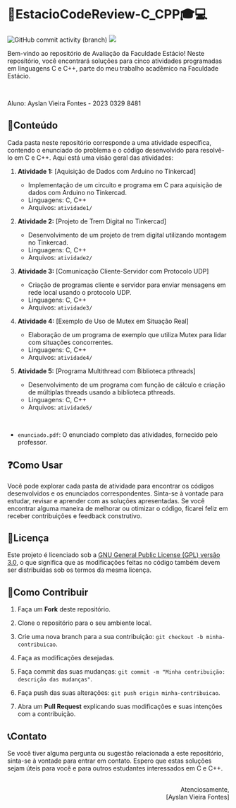 # 🔷EstacioCodeReview-C_CPP🎓💻
![GitHub commit activity (branch)](https://img.shields.io/github/commit-activity/m/ayslan-gamedev/EstacioCodeReview-C_CPP/main?color=blue&style=flat-square)
<a href="https://github.com/Ayslan-gamedev/EstacioCodeReview-C_CPP/blob/main/LICENSE"><img src="https://img.shields.io/github/license/ayslan-gamedev/EstacioCodeReview-C_CPP?color=red&style=flat-square"></a>

Bem-vindo ao repositório de Avaliação da Faculdade Estácio! Neste repositório, você encontrará soluções para cinco atividades programadas em linguagens C e C++, parte do meu trabalho acadêmico na Faculdade Estácio.

<br>

Aluno: Ayslan Vieira Fontes - 2023 0329 8481

## 📝Conteúdo

Cada pasta neste repositório corresponde a uma atividade específica, contendo o enunciado do problema e o código desenvolvido para resolvê-lo em C e C++. Aqui está uma visão geral das atividades:

1. **Atividade 1:** [Aquisição de Dados com Arduino no Tinkercad]
   - Implementação de um circuito e programa em C para aquisição de dados com Arduino no Tinkercad.
   - Linguagens: C, C++
   - Arquivos: `atividade1/`

2. **Atividade 2:** [Projeto de Trem Digital no Tinkercad]
   - Desenvolvimento de um projeto de trem digital utilizando montagem no Tinkercad.
   - Linguagens: C, C++
   - Arquivos: `atividade2/`

3. **Atividade 3:** [Comunicação Cliente-Servidor com Protocolo UDP]
   - Criação de programas cliente e servidor para enviar mensagens em rede local usando o protocolo UDP.
   - Linguagens: C, C++
   - Arquivos: `atividade3/`

4. **Atividade 4:** [Exemplo de Uso de Mutex em Situação Real]
   - Elaboração de um programa de exemplo que utiliza Mutex para lidar com situações concorrentes.
   - Linguagens: C, C++
   - Arquivos: `atividade4/`

5. **Atividade 5:** [Programa Multithread com Biblioteca pthreads]
   - Desenvolvimento de um programa com função de cálculo e criação de múltiplas threads usando a biblioteca pthreads.
   - Linguagens: C, C++
   - Arquivos: `atividade5/`

<br>

- `enunciado.pdf`: O enunciado completo das atividades, fornecido pelo professor.

## ❓Como Usar

Você pode explorar cada pasta de atividade para encontrar os códigos desenvolvidos e os enunciados correspondentes. Sinta-se à vontade para estudar, revisar e aprender com as soluções apresentadas. Se você encontrar alguma maneira de melhorar ou otimizar o código, ficarei feliz em receber contribuições e feedback construtivo.

## 📖Licença

Este projeto é licenciado sob a [GNU General Public License (GPL) versão 3.0](LICENSE), o que significa que as modificações feitas no código também devem ser distribuídas sob os termos da mesma licença.

## 🤝Como Contribuir

1. Faça um **Fork** deste repositório.

2. Clone o repositório para o seu ambiente local.

3. Crie uma nova branch para a sua contribuição: `git checkout -b minha-contribuicao`.

4. Faça as modificações desejadas.

5. Faça commit das suas mudanças: `git commit -m "Minha contribuição: descrição das mudanças"`.

6. Faça push das suas alterações: `git push origin minha-contribuicao`.

7. Abra um **Pull Request** explicando suas modificações e suas intenções com a contribuição.


## 📞Contato

Se você tiver alguma pergunta ou sugestão relacionada a este repositório, sinta-se à vontade para entrar em contato. Espero que estas soluções sejam úteis para você e para outros estudantes interessados em C e C++.

<p align="right">
<br>Atenciosamente,<br>
[Ayslan Vieira Fontes]
</p>
